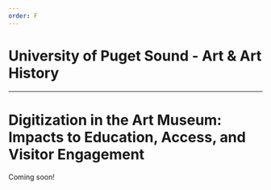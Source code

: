 ```yaml
---
order: F
---
```


# University of Puget Sound - Art & Art History
---
# Digitization in the Art Museum: Impacts to Education, Access, and Visitor Engagement

Coming soon!